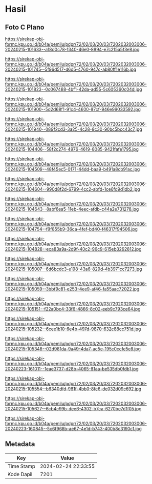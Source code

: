 # Hasil

## Foto C Plano

https://sirekap-obj-formc.kpu.go.id/b04a/pemilu/pdpr/72/02/03/20/03/7202032003006-20240215-101633--a18d0c78-1340-46e0-8894-e7c215a5f3e8.jpg

https://sirekap-obj-formc.kpu.go.id/b04a/pemilu/pdpr/72/02/03/20/03/7202032003006-20240215-101745--5f96d517-d6d5-4760-947c-ab80ff1e116b.jpg

https://sirekap-obj-formc.kpu.go.id/b04a/pemilu/pdpr/72/02/03/20/03/7202032003006-20240215-101823--0c067488-4bf1-42da-ad55-5c605360c04d.jpg

https://sirekap-obj-formc.kpu.go.id/b04a/pemilu/pdpr/72/02/03/20/03/7202032003006-20240215-101900--5d2d68f1-91c4-4600-87cf-946e99033592.jpg

https://sirekap-obj-formc.kpu.go.id/b04a/pemilu/pdpr/72/02/03/20/03/7202032003006-20240215-101940--089f2cd3-3a25-4c28-8c30-90bc5bcc43c7.jpg

https://sirekap-obj-formc.kpu.go.id/b04a/pemilu/pdpr/72/02/03/20/03/7202032003006-20240215-104406--58f2c274-4976-4619-8085-9421fafe1795.jpg

https://sirekap-obj-formc.kpu.go.id/b04a/pemilu/pdpr/72/02/03/20/03/7202032003006-20240215-104509--48f45ec5-0171-44dd-baa9-b491a8cb91ac.jpg

https://sirekap-obj-formc.kpu.go.id/b04a/pemilu/pdpr/72/02/03/20/03/7202032003006-20240215-104604--990d8f2d-6799-4cc2-abfd-1ce6fd9d1db2.jpg

https://sirekap-obj-formc.kpu.go.id/b04a/pemilu/pdpr/72/02/03/20/03/7202032003006-20240215-104643--8abf6ea5-11eb-4eec-afdb-c44a2e731278.jpg

https://sirekap-obj-formc.kpu.go.id/b04a/pemilu/pdpr/72/02/03/20/03/7202032003006-20240215-104754--f9f855b9-36ca-4fef-bd40-f46317f94506.jpg

https://sirekap-obj-formc.kpu.go.id/b04a/pemilu/pdpr/72/02/03/20/03/7202032003006-20240215-104828--eca83a9a-2d9f-40c2-96c9-615eb3292812.jpg

https://sirekap-obj-formc.kpu.go.id/b04a/pemilu/pdpr/72/02/03/20/03/7202032003006-20240215-105007--6d6bcdc3-e198-43a6-829d-4b3971cc7273.jpg

https://sirekap-obj-formc.kpu.go.id/b04a/pemilu/pdpr/72/02/03/20/03/7202032003006-20240215-105059--3bbf9c81-e253-4ee9-af46-fa55aac72022.jpg

https://sirekap-obj-formc.kpu.go.id/b04a/pemilu/pdpr/72/02/03/20/03/7202032003006-20240215-105151--f22a0bc4-33f6-4866-8c02-eeb9c793ce64.jpg

https://sirekap-obj-formc.kpu.go.id/b04a/pemilu/pdpr/72/02/03/20/03/7202032003006-20240215-105232--6cee1b10-6e4b-497d-9870-632c88cc751d.jpg

https://sirekap-obj-formc.kpu.go.id/b04a/pemilu/pdpr/72/02/03/20/03/7202032003006-20240215-105348--02d981da-9a49-4da7-ac5e-195c0ccfe5e8.jpg

https://sirekap-obj-formc.kpu.go.id/b04a/pemilu/pdpr/72/02/03/20/03/7202032003006-20240223-161011--1eae3737-d28b-4065-81aa-be535db0fdb1.jpg

https://sirekap-obj-formc.kpu.go.id/b04a/pemilu/pdpr/72/02/03/20/03/7202032003006-20240215-105554--b6340dfd-981f-4bb0-8fc6-de032d09c692.jpg

https://sirekap-obj-formc.kpu.go.id/b04a/pemilu/pdpr/72/02/03/20/03/7202032003006-20240215-105627--6cb4c99b-dee6-4302-b7ca-6270be7d1f05.jpg

https://sirekap-obj-formc.kpu.go.id/b04a/pemilu/pdpr/72/02/03/20/03/7202032003006-20240223-160845--5c6f968b-ae67-4e1d-b743-400b8c3190c1.jpg


## Metadata

| Key        | Value               |
| ---------- | ------------------- |
| Time Stamp | 2024-02-24 22:33:55 |
| Kode Dapil | 7201                |



